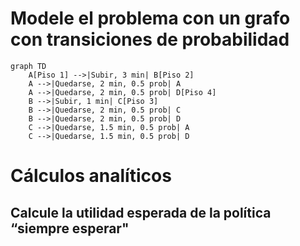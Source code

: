 
# Modele el problema con un grafo con transiciones de probabilidad

```mermaid
graph TD
    A[Piso 1] -->|Subir, 3 min| B[Piso 2]
    A -->|Quedarse, 2 min, 0.5 prob| A
    A -->|Quedarse, 2 min, 0.5 prob| D[Piso 4]
    B -->|Subir, 1 min| C[Piso 3]
    B -->|Quedarse, 2 min, 0.5 prob| C
    B -->|Quedarse, 2 min, 0.5 prob| D
    C -->|Quedarse, 1.5 min, 0.5 prob| A
    C -->|Quedarse, 1.5 min, 0.5 prob| D
```

# Cálculos analíticos

## Calcule la utilidad esperada de la política “siempre esperar"

